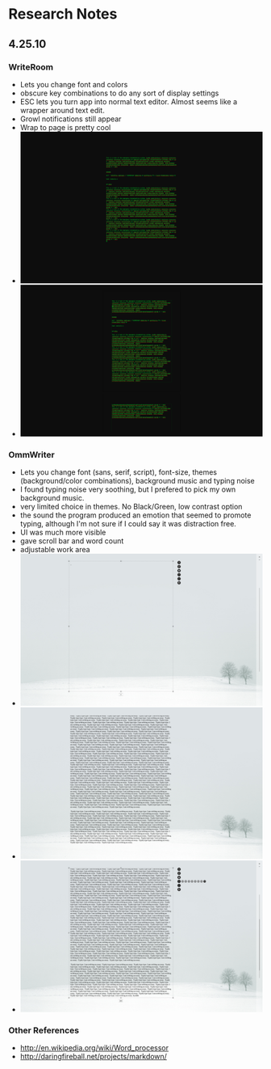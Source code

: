 # Research Notes

## 4.25.10

### WriteRoom

 * Lets you change font and colors
 * obscure key combinations to do any sort of display settings
 * ESC lets you turn app into normal text editor. Almost seems like a wrapper around text edit.
 * Growl notifications still appear
 * Wrap to page is pretty cool
 * [![normal type](http://github.com/icco/coffee_shop/raw/master/images/writeroom1.png)](http://github.com/icco/coffee_shop/raw/master/images/writeroom1.png)
 * [![page broken](http://github.com/icco/coffee_shop/raw/master/images/writeroom2.png)](http://github.com/icco/coffee_shop/raw/master/images/writeroom2.png)

### OmmWriter

 * Lets you change font (sans, serif, script), font-size, themes (background/color combinations), background music and typing noise
 * I found typing noise very soothing, but I prefered to pick my own background music.
 * very limited choice in themes. No Black/Green, low contrast option
 * the sound the program produced an emotion that seemed to promote typing, although I'm not sure if I could say it was distraction free.
 * UI was much more visible
 * gave scroll bar and word count
 * adjustable work area
 * [![blank page](http://github.com/icco/coffee_shop/raw/master/images/ommwriter1.png)](http://github.com/icco/coffee_shop/raw/master/images/ommwriter1.png)
 * [![normal type](http://github.com/icco/coffee_shop/raw/master/images/ommwriter2.png)](http://github.com/icco/coffee_shop/raw/master/images/ommwriter2.png)
 * [![menu on mouse move](http://github.com/icco/coffee_shop/raw/master/images/ommwriter3.png)](http://github.com/icco/coffee_shop/raw/master/images/ommwriter3.png)

### Other References

 * <http://en.wikipedia.org/wiki/Word_processor>
 * <http://daringfireball.net/projects/markdown/>


